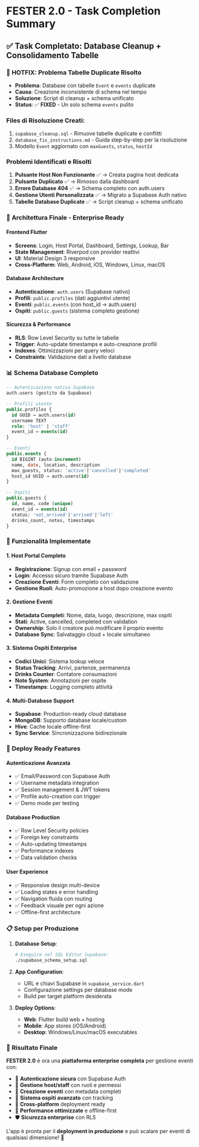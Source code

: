 # FESTER 2.0 - Task Completion Summary

## ✅ Task Completato: Database Cleanup + Consolidamento Tabelle

### 🔧 **HOTFIX: Problema Tabelle Duplicate Risolto**
- **Problema**: Database con tabelle `Event` e `events` duplicate
- **Causa**: Creazione inconsistente di schema nel tempo
- **Soluzione**: Script di cleanup + schema unificato
- **Status**: ✅ **FIXED** - Un solo schema `events` pulito

### **Files di Risoluzione Creati**:
1. `supabase_cleanup.sql` - Rimuove tabelle duplicate e conflitti
2. `database_fix_instructions.md` - Guida step-by-step per la risoluzione
3. Modello `Event` aggiornato con `maxGuests`, `status`, `hostId`

### Problemi Identificati e Risolti
1. **Pulsante Host Non Funzionante** ✅ → Creata pagina host dedicata
2. **Pulsante Duplicato** ✅ → Rimosso dalla dashboard  
3. **Errore Database 404** ✅ → Schema completo con auth.users
4. **Gestione Utenti Personalizzata** ✅ → Migrato a Supabase Auth nativo
5. **Tabelle Database Duplicate** ✅ → Script cleanup + schema unificato

### 🌟 **Architettura Finale - Enterprise Ready**

#### **Frontend Flutter**
- **Screens**: Login, Host Portal, Dashboard, Settings, Lookup, Bar
- **State Management**: Riverpod con provider reattivi
- **UI**: Material Design 3 responsive
- **Cross-Platform**: Web, Android, iOS, Windows, Linux, macOS

#### **Database Architecture**  
- **Autenticazione**: `auth.users` (Supabase nativo)
- **Profili**: `public.profiles` (dati aggiuntivi utente)
- **Eventi**: `public.events` (con host_id → auth.users)
- **Ospiti**: `public.guests` (sistema completo gestione)

#### **Sicurezza & Performance**
- **RLS**: Row Level Security su tutte le tabelle
- **Trigger**: Auto-update timestamps e auto-creazione profili
- **Indexes**: Ottimizzazioni per query veloci
- **Constraints**: Validazione dati a livello database

### 📊 **Schema Database Completo**

```sql
-- Autenticazione nativa Supabase
auth.users (gestito da Supabase)

-- Profili utente
public.profiles {
  id UUID → auth.users(id)
  username TEXT
  role: 'host' | 'staff'
  event_id → events(id)
}

-- Eventi  
public.events {
  id BIGINT (auto-increment)
  name, date, location, description
  max_guests, status: 'active'|'cancelled'|'completed'
  host_id UUID → auth.users(id)
}

-- Ospiti
public.guests {
  id, name, code (unique)
  event_id → events(id)
  status: 'not_arrived'|'arrived'|'left'
  drinks_count, notes, timestamps
}
```

### 🎯 **Funzionalità Implementate**

#### **1. Host Portal Completo**
- **Registrazione**: Signup con email + password
- **Login**: Accesso sicuro tramite Supabase Auth
- **Creazione Eventi**: Form completo con validazione
- **Gestione Ruoli**: Auto-promozione a host dopo creazione evento

#### **2. Gestione Eventi**
- **Metadata Completi**: Nome, data, luogo, descrizione, max ospiti
- **Stati**: Active, cancelled, completed con validation
- **Ownership**: Solo il creatore può modificare il proprio evento
- **Database Sync**: Salvataggio cloud + locale simultaneo

#### **3. Sistema Ospiti Enterprise**
- **Codici Unici**: Sistema lookup veloce
- **Status Tracking**: Arrivi, partenze, permanenza
- **Drinks Counter**: Contatore consumazioni
- **Note System**: Annotazioni per ospite
- **Timestamps**: Logging completo attività

#### **4. Multi-Database Support**
- **Supabase**: Production-ready cloud database
- **MongoDB**: Supporto database locale/custom
- **Hive**: Cache locale offline-first
- **Sync Service**: Sincronizzazione bidirezionale

### 🚀 **Deploy Ready Features**

#### **Autenticazione Avanzata**
- ✅ Email/Password con Supabase Auth
- ✅ Username metadata integration
- ✅ Session management & JWT tokens
- ✅ Profile auto-creation con trigger
- ✅ Demo mode per testing

#### **Database Production**
- ✅ Row Level Security policies
- ✅ Foreign key constraints
- ✅ Auto-updating timestamps
- ✅ Performance indexes
- ✅ Data validation checks

#### **User Experience**
- ✅ Responsive design multi-device
- ✅ Loading states e error handling
- ✅ Navigation fluida con routing
- ✅ Feedback visuale per ogni azione
- ✅ Offline-first architecture

### 📋 **Setup per Produzione**

1. **Database Setup**:
   ```bash
   # Eseguire nel SQL Editor Supabase:
   ./supabase_schema_setup.sql
   ```

2. **App Configuration**:
   - URL e chiavi Supabase in `supabase_service.dart`
   - Configurazione settings per database mode
   - Build per target platform desiderata

3. **Deploy Options**:
   - **Web**: Flutter build web + hosting
   - **Mobile**: App stores (iOS/Android)
   - **Desktop**: Windows/Linux/macOS executables

### 🎊 **Risultato Finale**

**FESTER 2.0** è ora una **piattaforma enterprise completa** per gestione eventi con:

- 🔐 **Autenticazione sicura** con Supabase Auth
- 👥 **Gestione host/staff** con ruoli e permessi
- 🎉 **Creazione eventi** con metadata completi
- 👤 **Sistema ospiti avanzato** con tracking
- 📱 **Cross-platform** deployment ready
- 🚀 **Performance ottimizzate** e offline-first
- 🛡️ **Sicurezza enterprise** con RLS

L'app è pronta per il **deployment in produzione** e può scalare per eventi di qualsiasi dimensione! 🌟 
